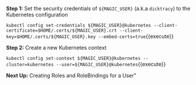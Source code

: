 **Step 1:** Set the security credentials of `${MAGIC_USER}` (a.k.a `dicktracy`) to the Kubernetes configuration

`kubectl config set-credentials ${MAGIC_USER}@kubernetes --client-certificate=$HOME/.certs/${MAGIC_USER}.crt --client-key=$HOME/.certs/${MAGIC_USER}.key --embed-certs=true`{{execute}}

**Step 2:** Create a new Kubernetes context

`kubectl config set-context ${MAGIC_USER}@kubernetes --cluster=kubernetes --user=${MAGIC_USER}@kubernetes`{{execute}}

**Next Up:** Creating Roles and RoleBindings for a User"
